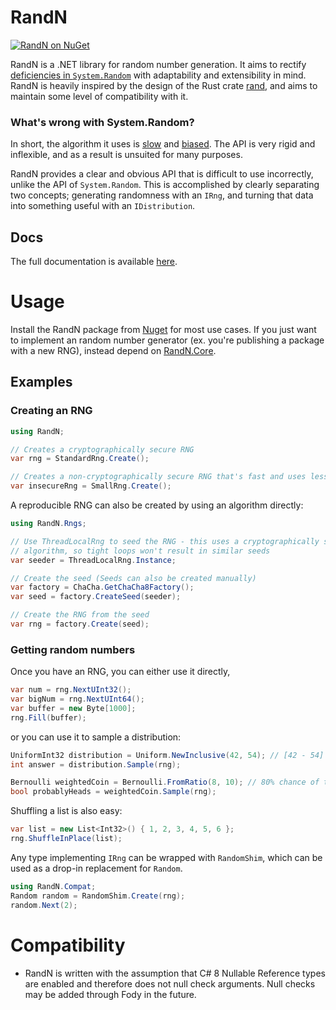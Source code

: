 # RandN

[![RandN on NuGet](https://img.shields.io/nuget/v/RandN)](https://www.nuget.org/packages/RandN/)

RandN is a .NET library for random number generation. It aims to rectify [deficiencies in
`System.Random`](https://ociaw.com/posts/pitfalls-of-system-random) with adaptability and
extensibility in mind. RandN is heavily inspired by the design of the Rust crate
[rand](https://github.com/rust-random/rand), and aims to maintain some level of
compatibility with it.

### What's wrong with System.Random?

In short, the algorithm it uses is [slow](https://github.com/ociaw/RandomBenchmarks) and
[biased](https://fuglede.dk/en/blog/bias-in-net-rng/). The API is very rigid and inflexible, and as
a result is unsuited for many purposes.

RandN provides a clear and obvious API that is difficult to use incorrectly, unlike the API of
`System.Random`. This is accomplished by clearly separating two concepts; generating randomness
with an `IRng`, and turning that data into something useful with an `IDistribution`.

## Docs

The full documentation is available [here](https://ociaw.com/randn).

# Usage

Install the RandN package from [Nuget](https://www.nuget.org/packages/RandN/) for most use cases.
If you just want to implement an random number generator (ex. you're publishing a package with a new
RNG), instead depend on [RandN.Core](https://www.nuget.org/packages/RandN.Core/).

## Examples

### Creating an RNG

``` csharp
using RandN;

// Creates a cryptographically secure RNG
var rng = StandardRng.Create();

// Creates a non-cryptographically secure RNG that's fast and uses less memory
var insecureRng = SmallRng.Create();
```

A reproducible RNG can also be created by using an algorithm directly:

``` csharp
using RandN.Rngs;

// Use ThreadLocalRng to seed the RNG - this uses a cryptographically secure
// algorithm, so tight loops won't result in similar seeds
var seeder = ThreadLocalRng.Instance;

// Create the seed (Seeds can also be created manually)
var factory = ChaCha.GetChaCha8Factory();
var seed = factory.CreateSeed(seeder);

// Create the RNG from the seed
var rng = factory.Create(seed);
```

### Getting random numbers

Once you have an RNG, you can either use it directly,

``` csharp
var num = rng.NextUInt32();
var bigNum = rng.NextUInt64();
var buffer = new Byte[1000];
rng.Fill(buffer);
```

or you can use it to sample a distribution:

``` csharp
UniformInt32 distribution = Uniform.NewInclusive(42, 54); // [42 - 54]
int answer = distribution.Sample(rng);

Bernoulli weightedCoin = Bernoulli.FromRatio(8, 10); // 80% chance of true
bool probablyHeads = weightedCoin.Sample(rng);
```

Shuffling a list is also easy:

``` csharp
var list = new List<Int32>() { 1, 2, 3, 4, 5, 6 };
rng.ShuffleInPlace(list);
```

Any type implementing `IRng` can be wrapped with `RandomShim`, which can be used as a drop-in
replacement for `Random`.

``` csharp
using RandN.Compat;
Random random = RandomShim.Create(rng);
random.Next(2);
```

# Compatibility
* RandN is written with the assumption that C# 8 Nullable Reference types are enabled and therefore
does not null check arguments. Null checks may be added through Fody in the future.
